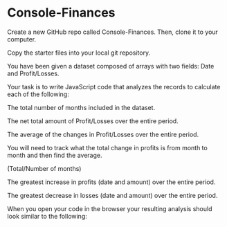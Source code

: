 # Console-Finances
Create a new GitHub repo called Console-Finances. Then, clone it to your computer.

Copy the starter files into your local git repository.

You have been given a dataset composed of arrays with two fields: Date and Profit/Losses.

Your task is to write JavaScript code that analyzes the records to calculate each of the following:

The total number of months included in the dataset.

The net total amount of Profit/Losses over the entire period.

The average of the changes in Profit/Losses over the entire period.

You will need to track what the total change in profits is from month to month and then find the average.

(Total/Number of months)

The greatest increase in profits (date and amount) over the entire period.

The greatest decrease in losses (date and amount) over the entire period.

When you open your code in the browser your resulting analysis should look similar to the following:

